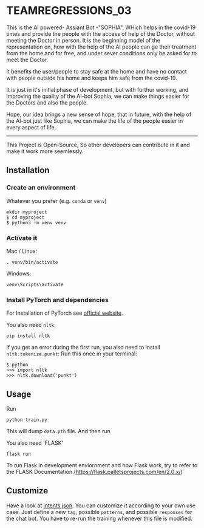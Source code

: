 # TEAMREGRESSIONS_03

This is the AI powered- Assiant Bot -"SOPHIA", 
WHich helps in the covid-19 times and provide the people with 
the access of help of the Doctor, without meeting the Doctor in person.
It is the beginning model of the representation on, how with the help of the AI
people can ge their treatment from the home and for free, and under sever conditions only
be asked for to meet the Doctor.


It benefits the user/people to stay safe at the home and have no contact with people outside 
his home and keeps him safe from the covid-19.

It is just in it's initial phase of development, but with furthur working, 
and improving the quality of the AI-bot Sophia, we can make things easier for the Doctors 
and also the people.

Hope, our idea brings a new sense of hope, that in future, with the help of the AI-bot 
just like Sophia, we can make the life of the people easier in every aspect of life.



-----------------------------------------------------------------------

This Project is Open-Source,
So other developers can contribute in it and make it work more seemlessly.


## Installation

### Create an environment
Whatever you prefer (e.g. `conda` or `venv`)
```console
mkdir myproject
$ cd myproject
$ python3 -m venv venv
```


### Activate it
Mac / Linux:
```console
. venv/bin/activate
```
Windows:
```console
venv\Scripts\activate
```
### Install PyTorch and dependencies

For Installation of PyTorch see [official website](https://pytorch.org/).

You also need `nltk`:
 ```console
pip install nltk
 ```

If you get an error during the first run, you also need to install `nltk.tokenize.punkt`:
Run this once in your terminal:
 ```console
$ python
>>> import nltk
>>> nltk.download('punkt')
```

## Usage
Run
```console
python train.py
```
This will dump `data.pth` file. And then run

You also need 'FLASK'
```console
flask run
```

To run Flask in development enviornment and how Flask work, try to refer to the FLASK Documentation.(https://flask.palletsprojects.com/en/2.0.x/)

## Customize
Have a look at [intents.json](intents.json). You can customize it according to your own use case. Just define a new `tag`, possible `patterns`, and possible `responses` for the chat bot. You have to re-run the training whenever this file is modified.
```
